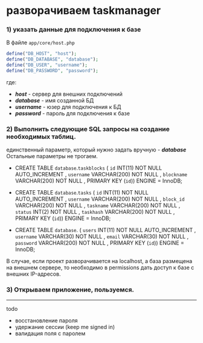 # разворачиваем taskmanager

### 1) указать данные для подключения к базе
  
В файле ```app/core/host.php```

```php
define("DB_HOST", "host");
define("DB_DATABASE", "database");
define("DB_USER", "username");
define("DB_PASSWORD", "password");
```

где:
* ***host*** - сервер для внешних подключений
* ***database*** - имя созданной БД
* ***username*** - юзер для подключения к БД
* ***password*** - пароль для подключения к базе


### 2) Выполнить следующие SQL запросы на создание необходимых таблиц.

единственный параметр, который нужно задать вручную - ***database***
Остальные параметры не трогаем.

* CREATE TABLE `database`.`taskblocks` ( `id` INT(11) NOT NULL AUTO_INCREMENT , `username` VARCHAR(200) NOT NULL , `blockname` VARCHAR(200) NOT NULL , PRIMARY KEY (`id`)) ENGINE = InnoDB;

* CREATE TABLE `database`.`tasks` ( `id` INT(11) NOT NULL AUTO_INCREMENT , `username` VARCHAR(200) NOT NULL , `block_id` VARCHAR(200) NOT NULL , `taskname` VARCHAR(200) NOT NULL , `status` INT(2) NOT NULL , `taskhash` VARCHAR(200) NOT NULL , PRIMARY KEY (`id`)) ENGINE = InnoDB;

* CREATE TABLE `database`. ( `users` INT(11) NOT NULL AUTO_INCREMENT , `username` VARCHAR(30) NOT NULL , `email` VARCHAR(30) NOT NULL , `password` VARCHAR(200) NOT NULL , PRIMARY KEY (`id`)) ENGINE = InnoDB;


В случае, если проект разворачивается на localhost, а база размещена на внешнем сервере, то необходимо в permissions дать доступ к базе с внешних IP-адресов.

### 3) Открываем приложение, пользуемся.

***

todo

* восстановление пароля
* удержание сессии (keep me signed in)
* валидация поля с паролем


